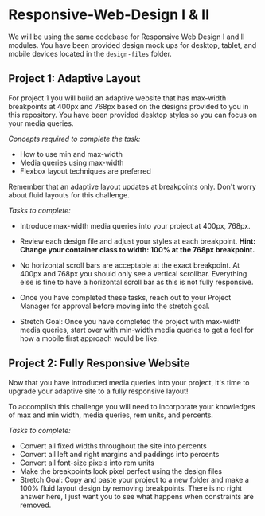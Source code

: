 # Responsive-Web-Design I & II

We will be using the same codebase for Responsive Web Design I and II modules.  You have been provided design mock ups for desktop, tablet, and mobile devices located in the `design-files` folder.  

## Project 1: Adaptive Layout

For project 1 you will build an adaptive website that has max-width breakpoints at 400px and 768px based on the designs provided to you in this repository.  You have been provided desktop styles so you can focus on your media queries.

*Concepts required to complete the task:*
* How to use min and max-width
* Media queries using max-width
* Flexbox layout techniques are preferred

Remember that an adaptive layout updates at breakpoints only.  Don't worry about fluid layouts for this challenge.

*Tasks to complete:*
* Introduce max-width media queries into your project at 400px, 768px.  
* Review each design file and adjust your styles at each breakpoint. **Hint: Change your container class to width: 100% at the 768px breakpoint.**
* No horizontal scroll bars are acceptable at the exact breakpoint.  At 400px and 768px you should only see a vertical scrollbar.  Everything else is fine to have a horizontal scroll bar as this is not fully responsive.

* Once you have completed these tasks, reach out to your Project Manager for approval before moving into the stretch goal.

* Stretch Goal: Once you have completed the project with max-width media queries, start over with min-width media queries to get a feel for how a mobile first approach would be like.


## Project 2: Fully Responsive Website

Now that you have introduced media queries into your project, it's time to upgrade your adaptive site to a fully responsive layout!  

To accomplish this challenge you will need to incorporate your knowledges of max and min width, media queries, rem units, and percents.

*Tasks to complete:*
* Convert all fixed widths throughout the site into percents
* Convert all left and right margins and paddings into percents
* Convert all font-size pixels into rem units
* Make the breakpoints look pixel perfect using the design files
* Stretch Goal: Copy and paste your project to a new folder and make a 100% fluid layout design by removing breakpoints.  There is no right answer here, I just want you to see what happens when constraints are removed.
